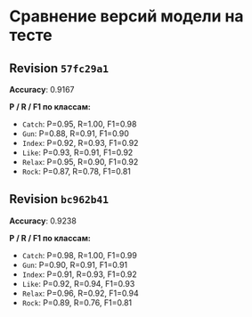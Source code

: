 # Сравнение версий модели на тесте

## Revision `57fc29a1`

**Accuracy**: 0.9167  

**P / R / F1 по классам:**  
- `Catch`: P=0.95, R=1.00, F1=0.98
- `Gun`: P=0.88, R=0.91, F1=0.90
- `Index`: P=0.92, R=0.93, F1=0.92
- `Like`: P=0.93, R=0.91, F1=0.92
- `Relax`: P=0.95, R=0.90, F1=0.92
- `Rock`: P=0.87, R=0.78, F1=0.81
## Revision `bc962b41`

**Accuracy**: 0.9238  

**P / R / F1 по классам:**  
- `Catch`: P=0.98, R=1.00, F1=0.99
- `Gun`: P=0.90, R=0.91, F1=0.91
- `Index`: P=0.91, R=0.93, F1=0.92
- `Like`: P=0.92, R=0.94, F1=0.93
- `Relax`: P=0.96, R=0.92, F1=0.94
- `Rock`: P=0.89, R=0.76, F1=0.81
